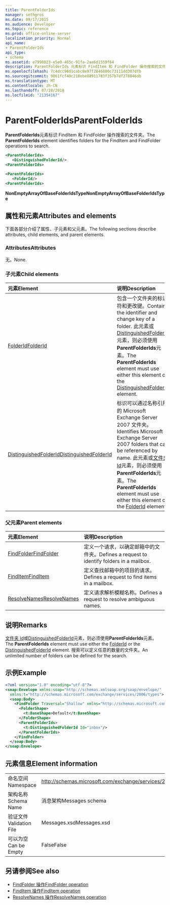 ```yaml
---
title: ParentFolderIds
manager: sethgros
ms.date: 09/17/2015
ms.audience: Developer
ms.topic: reference
ms.prod: office-online-server
localization_priority: Normal
api_name:
- ParentFolderIds
api_type:
- schema
ms.assetid: e7998023-e5e0-465c-91fa-2aa6d1559f64
description: ParentFolderIds 元素标识 FindItem 和 FindFolder 操作搜索的文件夹。
ms.openlocfilehash: 7c4dcc98d1cabc8e97f2846880c73111dd307dfb
ms.sourcegitcommit: 9061fcf40c218ebe88911783f357b7df278846db
ms.translationtype: MT
ms.contentlocale: zh-CN
ms.lasthandoff: 07/28/2018
ms.locfileid: "21354167"
---
```

# <a name="parentfolderids"></a><span data-ttu-id="77d9c-103">ParentFolderIds</span><span class="sxs-lookup"><span data-stu-id="77d9c-103">ParentFolderIds</span></span>

<span data-ttu-id="77d9c-104">**ParentFolderIds**元素标识 FindItem 和 FindFolder 操作搜索的文件夹。</span><span class="sxs-lookup"><span data-stu-id="77d9c-104">The **ParentFolderIds** element identifies folders for the FindItem and FindFolder operations to search.</span></span> 
  
```xml
<ParentFolderIds>
   <DistinguishedFolderId/>
<ParentFolderIds>
```

```xml
<ParentFolderIds>
   <FolderId/> 
<ParentFolderIds>
```

<span data-ttu-id="77d9c-105">**NonEmptyArrayOfBaseFolderIdsType**</span><span class="sxs-lookup"><span data-stu-id="77d9c-105">**NonEmptyArrayOfBaseFolderIdsType**</span></span>

## <a name="attributes-and-elements"></a><span data-ttu-id="77d9c-106">属性和元素</span><span class="sxs-lookup"><span data-stu-id="77d9c-106">Attributes and elements</span></span>

<span data-ttu-id="77d9c-107">下面各部分介绍了属性、子元素和父元素。</span><span class="sxs-lookup"><span data-stu-id="77d9c-107">The following sections describe attributes, child elements, and parent elements.</span></span>
  
### <a name="attributes"></a><span data-ttu-id="77d9c-108">Attributes</span><span class="sxs-lookup"><span data-stu-id="77d9c-108">Attributes</span></span>

<span data-ttu-id="77d9c-109">无。</span><span class="sxs-lookup"><span data-stu-id="77d9c-109">None.</span></span>
  
### <a name="child-elements"></a><span data-ttu-id="77d9c-110">子元素</span><span class="sxs-lookup"><span data-stu-id="77d9c-110">Child elements</span></span>

|<span data-ttu-id="77d9c-111">**元素**</span><span class="sxs-lookup"><span data-stu-id="77d9c-111">**Element**</span></span>|<span data-ttu-id="77d9c-112">**说明**</span><span class="sxs-lookup"><span data-stu-id="77d9c-112">**Description**</span></span>|
|:-----|:-----|
|[<span data-ttu-id="77d9c-113">FolderId</span><span class="sxs-lookup"><span data-stu-id="77d9c-113">FolderId</span></span>](folderid.md) <br/> |<span data-ttu-id="77d9c-114">包含一个文件夹的标识符和更改键。</span><span class="sxs-lookup"><span data-stu-id="77d9c-114">Contains the identifier and change key of a folder.</span></span> <span data-ttu-id="77d9c-115">此元素或[DistinguishedFolderId](distinguishedfolderid.md)元素，则必须使用**ParentFolderIds**元素。</span><span class="sxs-lookup"><span data-stu-id="77d9c-115">The **ParentFolderIds** element must use either this element or the [DistinguishedFolderId](distinguishedfolderid.md) element.</span></span>  <br/> |
|[<span data-ttu-id="77d9c-116">DistinguishedFolderId</span><span class="sxs-lookup"><span data-stu-id="77d9c-116">DistinguishedFolderId</span></span>](distinguishedfolderid.md) <br/> |<span data-ttu-id="77d9c-117">标识可以通过名称引用的 Microsoft Exchange Server 2007 文件夹。</span><span class="sxs-lookup"><span data-stu-id="77d9c-117">Identifies Microsoft Exchange Server 2007 folders that can be referenced by name.</span></span> <span data-ttu-id="77d9c-118">此元素或[文件夹 Id](folderid.md)元素，则必须使用**ParentFolderIds**元素。</span><span class="sxs-lookup"><span data-stu-id="77d9c-118">The **ParentFolderIds** element must use either this element or the [FolderId](folderid.md) element.</span></span>  <br/> |
   
### <a name="parent-elements"></a><span data-ttu-id="77d9c-119">父元素</span><span class="sxs-lookup"><span data-stu-id="77d9c-119">Parent elements</span></span>

|<span data-ttu-id="77d9c-120">**元素**</span><span class="sxs-lookup"><span data-stu-id="77d9c-120">**Element**</span></span>|<span data-ttu-id="77d9c-121">**说明**</span><span class="sxs-lookup"><span data-stu-id="77d9c-121">**Description**</span></span>|
|:-----|:-----|
|[<span data-ttu-id="77d9c-122">FindFolder</span><span class="sxs-lookup"><span data-stu-id="77d9c-122">FindFolder</span></span>](findfolder.md) <br/> |<span data-ttu-id="77d9c-123">定义一个请求，以确定邮箱中的文件夹。</span><span class="sxs-lookup"><span data-stu-id="77d9c-123">Defines a request to identify folders in a mailbox.</span></span>  <br/> |
|[<span data-ttu-id="77d9c-124">FindItem</span><span class="sxs-lookup"><span data-stu-id="77d9c-124">FindItem</span></span>](finditem.md) <br/> |<span data-ttu-id="77d9c-125">定义查找邮箱中的项目的请求。</span><span class="sxs-lookup"><span data-stu-id="77d9c-125">Defines a request to find items in a mailbox.</span></span>  <br/> |
|[<span data-ttu-id="77d9c-126">ResolveNames</span><span class="sxs-lookup"><span data-stu-id="77d9c-126">ResolveNames</span></span>](resolvenames.md) <br/> |<span data-ttu-id="77d9c-127">定义请求解析模糊名称。</span><span class="sxs-lookup"><span data-stu-id="77d9c-127">Defines a request to resolve ambiguous names.</span></span>  <br/> |
   
## <a name="remarks"></a><span data-ttu-id="77d9c-128">说明</span><span class="sxs-lookup"><span data-stu-id="77d9c-128">Remarks</span></span>

<span data-ttu-id="77d9c-129">[文件夹 Id](folderid.md)或[DistinguishedFolderId](distinguishedfolderid.md)元素，则必须使用**ParentFolderIds**元素。</span><span class="sxs-lookup"><span data-stu-id="77d9c-129">The **ParentFolderIds** element must use either the [FolderId](folderid.md) or the [DistinguishedFolderId](distinguishedfolderid.md) element.</span></span> <span data-ttu-id="77d9c-130">搜索可以定义任意的数量的文件夹。</span><span class="sxs-lookup"><span data-stu-id="77d9c-130">An unlimited number of folders can be defined for the search.</span></span> 
  
## <a name="example"></a><span data-ttu-id="77d9c-131">示例</span><span class="sxs-lookup"><span data-stu-id="77d9c-131">Example</span></span>

```XML
<?xml version="1.0" encoding="utf-8"?>
<soap:Envelope xmlns:soap="http://schemas.xmlsoap.org/soap/envelope/"
  xmlns:t="http://schemas.microsoft.com/exchange/services/2006/types">
  <soap:Body>
    <FindFolder Traversal="Shallow" xmlns="http://schemas.microsoft.com/exchange/services/2006/messages">
      <FolderShape>
        <t:BaseShape>Default</t:BaseShape>
      </FolderShape>
      <ParentFolderIds>
        <t:DistinguishedFolderId Id="inbox"/>
      </ParentFolderIds>
    </FindFolder>
  </soap:Body>
</soap:Envelope>
```

## <a name="element-information"></a><span data-ttu-id="77d9c-132">元素信息</span><span class="sxs-lookup"><span data-stu-id="77d9c-132">Element information</span></span>

|||
|:-----|:-----|
|<span data-ttu-id="77d9c-133">命名空间</span><span class="sxs-lookup"><span data-stu-id="77d9c-133">Namespace</span></span>  <br/> |http://schemas.microsoft.com/exchange/services/2006/messages  <br/> |
|<span data-ttu-id="77d9c-134">架构名称</span><span class="sxs-lookup"><span data-stu-id="77d9c-134">Schema Name</span></span>  <br/> |<span data-ttu-id="77d9c-135">消息架构</span><span class="sxs-lookup"><span data-stu-id="77d9c-135">Messages schema</span></span>  <br/> |
|<span data-ttu-id="77d9c-136">验证文件</span><span class="sxs-lookup"><span data-stu-id="77d9c-136">Validation File</span></span>  <br/> |<span data-ttu-id="77d9c-137">Messages.xsd</span><span class="sxs-lookup"><span data-stu-id="77d9c-137">Messages.xsd</span></span>  <br/> |
|<span data-ttu-id="77d9c-138">可以为空</span><span class="sxs-lookup"><span data-stu-id="77d9c-138">Can be Empty</span></span>  <br/> |<span data-ttu-id="77d9c-139">False</span><span class="sxs-lookup"><span data-stu-id="77d9c-139">False</span></span>  <br/> |
   
## <a name="see-also"></a><span data-ttu-id="77d9c-140">另请参阅</span><span class="sxs-lookup"><span data-stu-id="77d9c-140">See also</span></span>

- [<span data-ttu-id="77d9c-141">FindFolder 操作</span><span class="sxs-lookup"><span data-stu-id="77d9c-141">FindFolder operation</span></span>](findfolder-operation.md)  
- [<span data-ttu-id="77d9c-142">FindItem 操作</span><span class="sxs-lookup"><span data-stu-id="77d9c-142">FindItem operation</span></span>](finditem-operation.md) 
- [<span data-ttu-id="77d9c-143">ResolveNames 操作</span><span class="sxs-lookup"><span data-stu-id="77d9c-143">ResolveNames operation</span></span>](resolvenames-operation.md)

